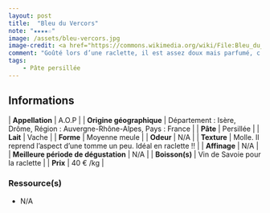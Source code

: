 ```yaml
---
layout: post
title:  "Bleu du Vercors"
note: "★★★★☆"
image: /assets/bleu-vercors.jpg
image-credit: <a href="https://commons.wikimedia.org/wiki/File:Bleu_du_Vercors_-_coup%C3%A9_-_juil_2019.jpg">Sebleouf</a>, <a href="https://creativecommons.org/licenses/by-sa/4.0">CC BY-SA 4.0</a>, via Wikimedia Commons
comment: "Goûté lors d’une raclette, il est assez doux mais parfumé, c’était trop bon ! Se déguste bien évidemment aussi froid ;)"
tags:
    - Pâte persillée
---
```


## Informations

| **Appellation** | A.O.P |
| **Origine géographique** | Département : Isère, Drôme, Région : Auvergne-Rhône-Alpes, Pays : France  |
| **Pâte** | Persillée |
| **Lait** | Vache |
| **Forme** | Moyenne meule |
| **Odeur** | N/A |
| **Texture** | Molle. Il reprend l’aspect d’une tomme un peu. Idéal en raclette !! |
| **Affinage** | N/A |
| **Meilleure période de dégustation** | N/A |
| **Boisson(s)** | Vin de Savoie pour la raclette |
| **Prix** | 40 € /kg |

### Ressource(s)
* N/A